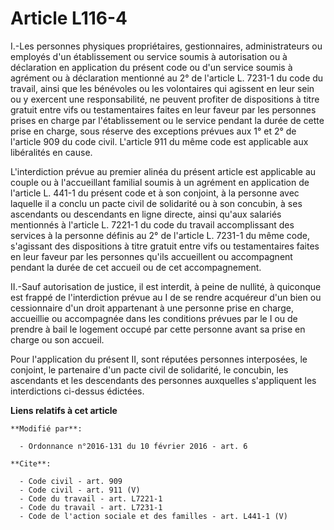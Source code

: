 # Article L116-4

I.-Les personnes physiques propriétaires, gestionnaires, administrateurs ou employés d'un établissement ou service soumis à
autorisation ou à déclaration en application du présent code ou d'un service soumis à agrément ou à déclaration mentionné au
2° de l'article L. 7231-1 du code du travail, ainsi que les bénévoles ou les volontaires qui agissent en leur sein ou y
exercent une responsabilité, ne peuvent profiter de dispositions à titre gratuit entre vifs ou testamentaires faites en leur
faveur par les personnes prises en charge par l'établissement ou le service pendant la durée de cette prise en charge, sous
réserve des exceptions prévues aux 1° et 2° de l'article 909 du code civil. L'article 911 du même code est applicable aux
libéralités en cause. 

L'interdiction prévue au premier alinéa du présent article est applicable au couple ou à l'accueillant familial soumis à un
agrément en application de l'article L. 441-1 du présent code et à son conjoint, à la personne avec laquelle il a conclu un
pacte civil de solidarité ou à son concubin, à ses ascendants ou descendants en ligne directe, ainsi qu'aux salariés
mentionnés à l'article L. 7221-1 du code du travail accomplissant des services à la personne définis au 2° de l'article L.
7231-1 du même code, s'agissant des dispositions à titre gratuit entre vifs ou testamentaires faites en leur faveur par les
personnes qu'ils accueillent ou accompagnent pendant la durée de cet accueil ou de cet accompagnement. 

II.-Sauf autorisation de justice, il est interdit, à peine de nullité, à quiconque est frappé de l'interdiction prévue au I
de se rendre acquéreur d'un bien ou cessionnaire d'un droit appartenant à une personne prise en charge, accueillie ou
accompagnée dans les conditions prévues par le I ou de prendre à bail le logement occupé par cette personne avant sa prise en
charge ou son accueil. 

Pour l'application du présent II, sont réputées personnes interposées, le conjoint, le partenaire d'un pacte civil de
solidarité, le concubin, les ascendants et les descendants des personnes auxquelles s'appliquent les interdictions ci-dessus
édictées.

**Liens relatifs à cet article**

	**Modifié par**:

	  - Ordonnance n°2016-131 du 10 février 2016 - art. 6

	**Cite**:

	  - Code civil - art. 909
	  - Code civil - art. 911 (V)
	  - Code du travail - art. L7221-1
	  - Code du travail - art. L7231-1
	  - Code de l'action sociale et des familles - art. L441-1 (V)

